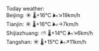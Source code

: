 Today weather:  
Beijing: ☀️   🌡️+16°C 🌬️↘19km/h  
Tianjin: ☀️   🌡️+16°C 🌬️→7km/h  
Shijiazhuang: ⛅️  🌡️+14°C 🌬️↘6km/h  
Tangshan: ☀️   🌡️+15°C 🌬️↗11km/h  
